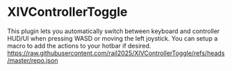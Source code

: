 # XIVControllerToggle
This plugin lets you automatically switch between keyboard and controller HUD/UI when pressing WASD or moving the left joystick. You can setup a macro to add the actions to your hotbar if desired.
https://raw.githubusercontent.com/rail2025/XIVControllerToggle/refs/heads/master/repo.json
